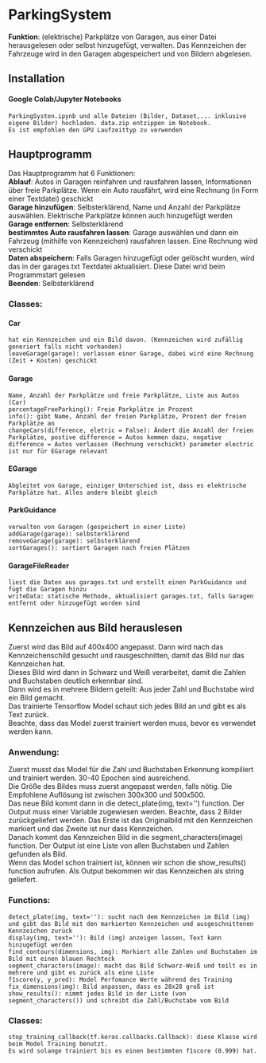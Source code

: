 # ParkingSystem

**Funktion**: (elektrische) Parkplätze von Garagen, aus einer Datei herausgelesen oder selbst hinzugefügt, verwalten. 
Das Kennzeichen der Fahrzeuge wird in den Garagen abgespeichert und von Bildern abgelesen. 

## Installation
#### Google Colab/Jupyter Notebooks
    ParkingSysten.ipynb und alle Dateien (Bilder, Dataset,... inklusive eigene Bilder) hochladen. data.zip entzippen im Notebook.
    Es ist empfohlen den GPU Laufzeittyp zu verwenden

## Hauptprogramm
Das Hauptprogramm hat 6 Funktionen:  
**Ablauf**: Autos in Garagen reinfahren und rausfahren lassen, Informationen über freie Parkplätze. Wenn ein Auto rausfährt, wird eine Rechnung (in Form einer Textdatei) geschickt  
**Garage hinzufügen**: Selbsterklärend, Name und Anzahl der Parkplätze auswählen. Elektrische Parkplätze können auch hinzugefügt werden  
**Garage entfernen**: Selbsterklärend  
**bestimmtes Auto rausfahren lassen**: Garage auswählen und dann ein Fahrzeug (mithilfe von Kennzeichen) rausfahren lassen. Eine Rechnung wird verschickt  
**Daten abspeichern**: Falls Garagen hinzugefügt oder gelöscht wurden, wird das in der garages.txt Textdatei aktualisiert. Diese Datei wrid beim Programmstart gelesen  
**Beenden**: Selbsterklärend  
 
### Classes:

#### Car
    hat ein Kennzeichen und ein Bild davon. (Kennzeichen wird zufällig generiert falls nicht vorhanden)
    leaveGarage(garage): verlassen einer Garage, dabei wird eine Rechnung (Zeit + Kosten) geschickt

#### Garage
    Name, Anzahl der Parkplätze und freie Parkplätze, Liste aus Autos (Car)
	percentageFreeParking(): Freie Parkplätze in Prozent
	info(): gibt Name, Anzahl der freien Parkplätze, Prozent der freien Parkplätze an
	changeCars(difference, eletric = False): Ändert die Anzahl der freien Parkplätze, postive difference = Autos kommen dazu, negative difference = Autos verlassen (Rechnung verschickt) parameter electric ist nur für EGarage relevant
	
#### EGarage
    Abgleitet von Garage, einziger Unterschied ist, dass es elektrische Parkplätze hat. Alles andere bleibt gleich

#### ParkGuidance
    verwalten von Garagen (gespeichert in einer Liste)
	addGarage(garage): selbsterklärend
	removeGarage(garage): selbsterklärend
	sortGarages(): sortiert Garagen nach freien Plätzen

#### GarageFileReader
    liest die Daten aus garages.txt und erstellt einen ParkGuidance und fügt die Garagen hinzu
	writeData: statische Methode, aktualisiert garages.txt, falls Garagen entfernt oder hinzugefügt worden sind
	
## Kennzeichen aus Bild herauslesen
Zuerst wird das Bild auf 400x400 angepasst. Dann wird nach das Kennzeichenschild gesucht und rausgeschnitten, damit das Bild nur das Kennzeichen hat.  
Dieses Bild wird dann in Schwarz und Weiß verarbeitet, damit die Zahlen und Buchstaben deutlich erkennbar sind.  
Dann wird es in mehrere Bildern geteilt: Aus jeder Zahl und Buchstabe wird ein Bild gemacht.  
Das trainierte Tensorflow Model schaut sich jedes Bild an und gibt es als Text zurück.  
Beachte, dass das Model zuerst trainiert werden muss, bevor es verwendet werden kann.  

### Anwendung:
Zuerst musst das Model für die Zahl und Buchstaben Erkennung kompiliert und trainiert werden. 30-40 Epochen sind ausreichend.   
Die Größe des Bildes muss zuerst angepasst werden, falls nötig. Die Empfohlene Auflösung ist zwischen 300x300 und 500x500.   
Das neue Bild kommt dann in die detect_plate(img, text='') function. Der Output muss einer Variable zugewiesen werden. Beachte, dass 2 Bilder zurückgeliefert werden.   Das Erste ist das Originalbild mit den Kennzeichen markiert und das Zweite ist nur dass Kennzeichen.   
Danach kommt das Kennzeichen Bild in die segment_characters(image) function. Der Output ist eine Liste von allen Buchstaben und Zahlen gefunden als Bild.  
Wenn das Model schon trainiert ist, können wir schon die show_results() function aufrufen. Als Output bekommen wir das Kennzeichen als string geliefert.  

### Functions:
    detect_plate(img, text=''): sucht nach dem Kennzeichen im Bild (img) und gibt das Bild mit den markierten Kennzeichen und ausgeschnittenen Kennzeichen zurück
    display(img, text=''): Bild (img) anzeigen lassen, Text kann hinzugefügt werden
    find_contours(dimensions, img): Markiert alle Zahlen und Buchstaben im Bild mit einen blauen Rechteck
    segment_characters(image): macht das Bild Schwarz-Weiß und teilt es in mehrere und gibt es zurück als eine Liste
    f1score(y, y_pred): Model Perfomance Werte während des Training
    fix_dimensions(img): Bild anpassen, dass es 28x28 groß ist
    show_results(): nimmt jedes Bild in der Liste (von segment_characters()) und schreibt die Zahl/Buchstabe vom Bild

### Classes:
    stop_training_callback(tf.keras.callbacks.Callback): diese Klasse wird beim Model Training benutzt.
    Es wird solange trainiert bis es einen bestimmten f1score (0.999) hat.
